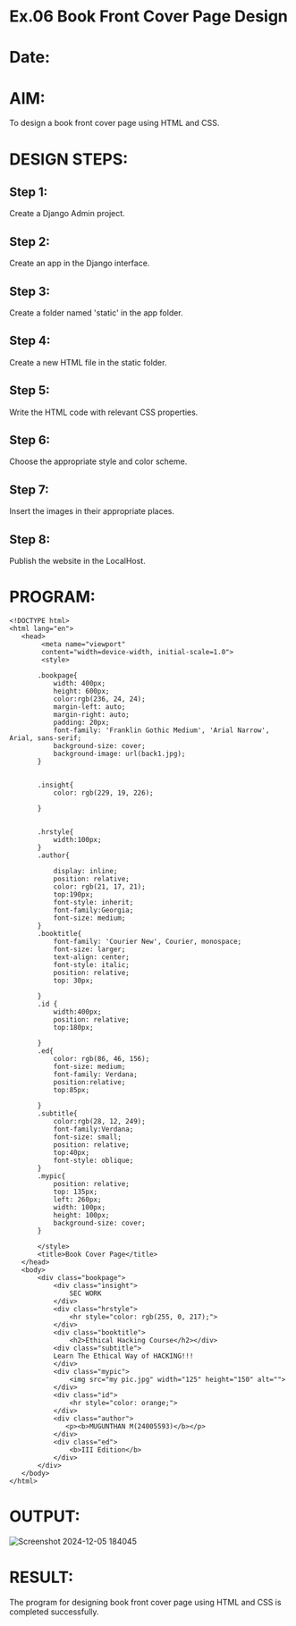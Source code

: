 # Ex.06 Book Front Cover Page Design
# Date:
# AIM:
To design a book front cover page using HTML and CSS.

# DESIGN STEPS:
## Step 1:
Create a Django Admin project.

## Step 2:
Create an app in the Django interface.

## Step 3:
Create a folder named 'static' in the app folder.

## Step 4:
Create a new HTML file in the static folder.

## Step 5:
Write the HTML code with relevant CSS properties.

## Step 6:
Choose the appropriate style and color scheme.

## Step 7:
Insert the images in their appropriate places.

## Step 8:
Publish the website in the LocalHost.

# PROGRAM:
```
<!DOCTYPE html>
<html lang="en">
   <head>
        <meta name="viewport" 
        content="width=device-width, initial-scale=1.0">
        <style>

       .bookpage{
           width: 400px;
           height: 600px;
           color:rgb(236, 24, 24);
           margin-left: auto;
           margin-right: auto;
           padding: 20px;
           font-family: 'Franklin Gothic Medium', 'Arial Narrow', Arial, sans-serif;
           background-size: cover;
           background-image: url(back1.jpg);
       }
           

       .insight{
           color: rgb(229, 19, 226);

       }

       
       .hrstyle{
           width:100px;
       }
       .author{
       
           display: inline;
           position: relative;
           color: rgb(21, 17, 21);
           top:190px;
           font-style: inherit;
           font-family:Georgia;
           font-size: medium;
       }
       .booktitle{
           font-family: 'Courier New', Courier, monospace;
           font-size: larger;
           text-align: center;
           font-style: italic;
           position: relative;
           top: 30px;
       
       }
       .id {
           width:400px;
           position: relative;
           top:180px;
           
       }
       .ed{
           color: rgb(86, 46, 156);
           font-size: medium;
           font-family: Verdana;
           position:relative;
           top:85px;

       }
       .subtitle{
           color:rgb(28, 12, 249);
           font-family:Verdana;
           font-size: small;
           position: relative;
           top:40px;
           font-style: oblique;
       }
       .mypic{
           position: relative;
           top: 135px;
           left: 260px;
           width: 100px;
           height: 100px;
           background-size: cover;
       }
       
       </style>
       <title>Book Cover Page</title>
   </head>
   <body>
       <div class="bookpage">
           <div class="insight">
               SEC WORK
           </div>
           <div class="hrstyle">
               <hr style="color: rgb(255, 0, 217);">
           </div>
           <div class="booktitle">
               <h2>Ethical Hacking Course</h2></div>
           <div class="subtitle">
           Learn The Ethical Way of HACKING!!!
           </div>
           <div class="mypic">
               <img src="my pic.jpg" width="125" height="150" alt="">
           </div>
           <div class="id">
               <hr style="color: orange;">
           </div>
           <div class="author">
              <p><b>MUGUNTHAN M(24005593)</b></p>
           </div>
           <div class="ed">
               <b>III Edition</b>
           </div>
       </div>
   </body>
</html>
```
# OUTPUT:
![Screenshot 2024-12-05 184045](https://github.com/user-attachments/assets/fea6a887-a3e3-4597-9080-04ba52f056d5)

# RESULT:
The program for designing book front cover page using HTML and CSS is completed successfully.
